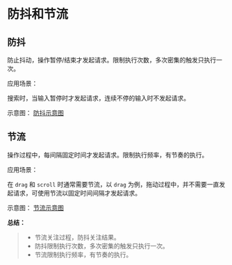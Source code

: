 # 防抖和节流

## 防抖

防止抖动，操作暂停/结束才发起请求。限制执行次数，多次密集的触发只执行一次。

应用场景：

搜索时，当输入暂停时才发起请求，连续不停的输入时不发起请求。

示意图：
[防抖示意图](images/防抖示意图.png)

## 节流

操作过程中，每间隔固定时间才发起请求。限制执行频率，有节奏的执行。

应用场景：

在 `drag` 和 `scroll` 时通常需要节流，以 `drag` 为例，拖动过程中，并不需要一直发起请求，可使用节流以固定时间间隔才发起请求。

示意图：
[节流示意图](images/节流示意图.png)

**总结：**

> - 节流关注过程，防抖关注结果。
> - 防抖限制执行次数，多次密集的触发只执行一次。
> - 节流限制执行频率，有节奏的执行。

